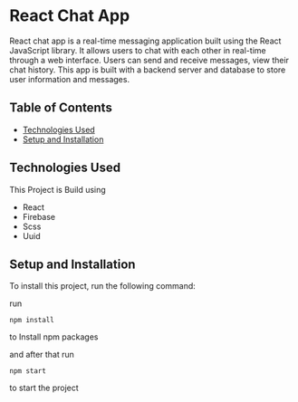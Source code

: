 # React Chat App

React chat app is a real-time messaging application built using the React JavaScript library. It allows users to chat with each other in real-time through a web interface. Users can send and receive messages, view their chat history. This app is built with a backend server and database to store user information and messages.

## Table of Contents

- [Technologies Used](#technologies)
- [Setup and Installation](#setup-and-installation)

## Technologies Used

This Project is Build using

- React
- Firebase
- Scss
- Uuid

## Setup and Installation

To install this project, run the following command:

run

```
npm install

```

to Install npm packages

and after that run

```
npm start

```

to start the project
